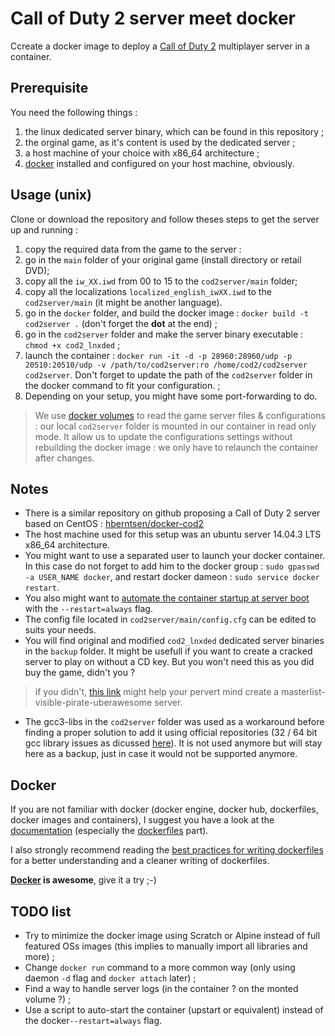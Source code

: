 # Call of Duty 2 server meet docker

Ccreate a docker image to deploy a [Call of Duty 2](https://en.wikipedia.org/wiki/Call_of_Duty_2) multiplayer server in a container.

## Prerequisite

You need the following things :

1. the linux dedicated server binary, which can be found in this repository ;
2. the orginal game, as it's content is used by the dedicated server ;
3. a host machine of your choice with x86_64 architecture ;
4. [docker](https://www.docker.com/) installed and configured on your host machine, obviously.

## Usage (unix)

Clone or download the repository and follow theses steps to get the server up and running :

1. copy the required data from the game to the server :
  1. go in the `main` folder of your original game (install directory or retail DVD);
  2. copy all the `iw_XX.iwd` from 00 to 15 to the `cod2server/main` folder;
  3. copy all the localizations `localized_english_iwXX.iwd` to the `cod2server/main` (it might be another language).
2. go in the `docker` folder, and build the docker image : `docker build -t cod2server .` (don't forget the **dot** at the end) ;
3. go in the `cod2server` folder and make the server binary executable : `chmod +x cod2_lnxded` ;
4. launch the container : `docker run -it -d -p 28960:28960/udp -p 20510:20510/udp -v /path/to/cod2server:ro /home/cod2/cod2server cod2server`. Don't forget to update the path of the `cod2server` folder in the docker command to fit your configuration. ;
5. Depending on your setup, you might have some port-forwarding to do.

> We use [docker volumes](https://docs.docker.com/userguide/dockervolumes/) to read the game server files & configurations : our local `cod2server` folder is mounted in our container in read only mode. It allow us to update the configurations settings without rebuilding the docker image : we only have to relaunch the container after changes.

## Notes

* There is a similar repository on github proposing a Call of Duty 2 server based on CentOS : [hberntsen/docker-cod2](https://github.com/hberntsen/docker-cod2)
* The host machine used for this setup was an ubuntu server 14.04.3 LTS x86_64 architecture.
* You might want to use a separated user to launch your docker container. In this case do not forget to add him to the docker group : `sudo gpasswd -a USER_NAME docker`, and restart docker dameon : `sudo service docker restart`.
* You also might want to [automate the container startup at server boot](https://docs.docker.com/articles/host_integration/) with the `--restart=always` flag.
* The config file located in `cod2server/main/config.cfg` can be edited to suits your needs.
* You will find original and modified `cod2_lnxded` dedicated server binaries in the `backup` folder. It might be usefull if you want to create a cracked server to play on without a CD key. But you won't need this as you did buy the game, didn't you ? 

> if you didn't, [this link](http://killtube.org/showthread.php?1337-CoD2-Tutorial-How-to-make-your-cracked-server-show-up-in-the-master-list) might help your pervert mind create a masterlist-visible-pirate-uberawesome server.

* The gcc3-libs in the `cod2server` folder was used as a workaround before finding a proper solution to add it using official repositories (32 / 64 bit gcc library issues as dicussed [here](http://askubuntu.com/questions/454253/how-to-run-32-bit-app-in-ubuntu-64-bit/454254#454254)). It is not used anymore but will stay here as a backup, just in case it would not be supported anymore.

## Docker

If you are not familiar with docker (docker engine, docker hub, dockerfiles, docker images and containers), I suggest you have a look at the [documentation](https://docs.docker.com/) (especially the [dockerfiles](https://docs.docker.com/reference/builder/) part).

I also strongly recommend reading the [best practices for writing dockerfiles](https://docs.docker.com/articles/dockerfile_best-practices/) for a better understanding and a cleaner writing of dockerfiles.

**[Docker](https://www.docker.com/) is awesome**, give it a try ;-)

## TODO list

* Try to minimize the docker image using Scratch or Alpine instead of full featured OSs images (this implies to manually import all libraries and more) ;
* Change `docker run` command to a more common way (only using daemon `-d` flag and `docker attach` later) ;
* Find a way to handle server logs (in the container ? on the monted volume ?) ;
* Use a script to auto-start the container (upstart or equivalent) instead of the docker`--restart=always` flag.
